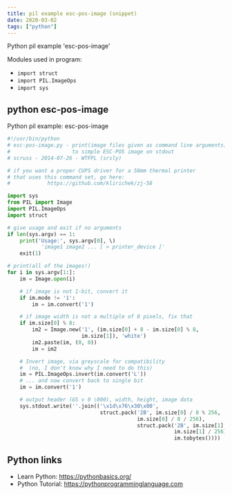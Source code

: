 ```yaml
---
title: pil example esc-pos-image (snippet)
date: 2020-03-02
tags: ["python"]
---
```

Python pil example 'esc-pos-image'


Modules used in program: 
* `import struct`
* `import PIL.ImageOps`
* `import sys`

## python esc-pos-image

Python pil example: esc-pos-image

```python
#!/usr/bin/python
# esc-pos-image.py - print(image files given as command line arguments)
#                    to simple ESC-POS image on stdout
# scruss - 2014-07-26 - WTFPL (srsly)

# if you want a proper CUPS driver for a 58mm thermal printer
# that uses this command set, go here:
#            https://github.com/klirichek/zj-58

import sys
from PIL import Image
import PIL.ImageOps
import struct

# give usage and exit if no arguments
if len(sys.argv) == 1:
    print('Usage:', sys.argv[0], \)
           'image1 image2 ... [ > printer_device ]'
    exit(1)

# print(all of the images!)
for i in sys.argv[1:]:
    im = Image.open(i)

    # if image is not 1-bit, convert it
    if im.mode != '1':
        im = im.convert('1')

    # if image width is not a multiple of 8 pixels, fix that
    if im.size[0] % 8:
        im2 = Image.new('1', (im.size[0] + 8 - im.size[0] % 8,
                        im.size[1]), 'white')
        im2.paste(im, (0, 0))
        im = im2

    # Invert image, via greyscale for compatibility
    #  (no, I don't know why I need to do this)
    im = PIL.ImageOps.invert(im.convert('L'))
    # ... and now convert back to single bit
    im = im.convert('1')

    # output header (GS v 0 \000), width, height, image data
    sys.stdout.write(''.join(('\x1d\x76\x30\x00',
                              struct.pack('2B', im.size[0] / 8 % 256,
                                          im.size[0] / 8 / 256),
                                          struct.pack('2B', im.size[1] % 256,
                                                      im.size[1] / 256),
                                                      im.tobytes())))


```

## Python links

- Learn Python: https://pythonbasics.org/
- Python Tutorial: https://pythonprogramminglanguage.com
